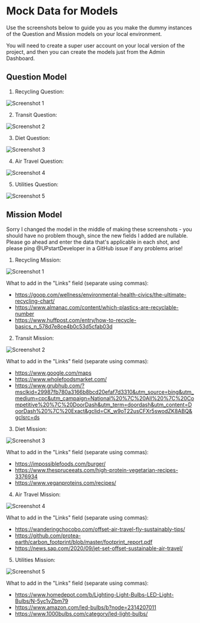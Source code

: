# Mock Data for Models

Use the screenshots below to guide you as you make the dummy instances of the Question and Mission models on your local environment.

You will need to create a super user account on your local version of the project, and then you can create the models just from the Admin Dashboard.

## Question Model

1. Recycling Question:

![Screenshot 1](https://i.postimg.cc/HW2wMgkt/Screen-Shot-2020-09-08-at-6-36-09-PM.png)

2. Transit Question:

![Screenshot 2](https://i.postimg.cc/289nH7vb/Screen-Shot-2020-09-08-at-6-47-16-PM.png)

3. Diet Question:

![Screenshot 3](https://i.postimg.cc/Wb1M6HDc/Screen-Shot-2020-09-08-at-6-47-24-PM.png)

4. Air Travel Question:

![Screenshot 4](https://i.postimg.cc/RZ3K2JQP/Screen-Shot-2020-09-08-at-6-47-31-PM.png)

5. Utilities Question:

![Screenshot 5](https://i.postimg.cc/13LwSRvy/Screen-Shot-2020-09-08-at-6-47-35-PM.png)

## Mission Model

Sorry I changed the model in the middle of making these screenshots - you should have no problem though, since the new fields I added are nullable. Please go ahead and enter the data that's applicable in each shot, and please ping @UPstartDeveloper in a GitHub issue if any problems arise!

1. Recycling Mission:

![Screenshot 1](https://i.postimg.cc/pXLbKzK1/Screen-Shot-2020-09-08-at-9-13-50-PM.png)

What to add in the "Links" field (separate using commas):
- https://goop.com/wellness/environmental-health-civics/the-ultimate-recycling-chart/
- https://www.almanac.com/content/which-plastics-are-recyclable-number
- https://www.huffpost.com/entry/how-to-recycle-basics_n_578d7e8ce4b0c53d5cfab03d

2. Transit Mission:

![Screenshot 2](https://i.postimg.cc/qvB5PT1b/Screen-Shot-2020-09-08-at-9-29-44-PM.png)

What to add in the "Links" field (separate using commas):
- https://www.google.com/maps
- https://www.wholefoodsmarket.com/
- https://www.grubhub.com/?msclkid=29987fb780a3166b8bcd20efaf7d3310&utm_source=bing&utm_medium=cpc&utm_campaign=National%20%7C%20All%20%7C%20Competitive%20%7C%20DoorDash&utm_term=doordash&utm_content=DoorDash%20%7C%20Exact&gclid=CK_w9oT22usCFXr5swodZK8ABQ&gclsrc=ds 

3. Diet Mission:

![Screenshot 3](https://i.postimg.cc/HnhrTHQw/Screen-Shot-2020-09-08-at-9-32-30-PM.png)

What to add in the "Links" field (separate using commas):
- https://impossiblefoods.com/burger/
- https://www.thespruceeats.com/high-protein-vegetarian-recipes-3376934
- https://www.veganproteins.com/recipes/

4. Air Travel Mission:

![Screenshot 4](https://i.postimg.cc/YqDPBPTt/Screen-Shot-2020-09-08-at-9-35-07-PM.png)

What to add in the "Links" field (separate using commas):
- https://wanderingchocobo.com/offset-air-travel-fly-sustainably-tips/
- https://github.com/protea-earth/carbon_footprint/blob/master/footprint_report.pdf
- https://news.sap.com/2020/09/jet-set-offset-sustainable-air-travel/

5. Utilities Mission:

![Screenshot 5](https://i.postimg.cc/VNhnW3GH/Screen-Shot-2020-09-08-at-9-45-54-PM.png)

What to add in the "Links" field (separate using commas):
- https://www.homedepot.com/b/Lighting-Light-Bulbs-LED-Light-Bulbs/N-5yc1vZbm79
- https://www.amazon.com/led-bulbs/b?node=2314207011
- https://www.1000bulbs.com/category/led-light-bulbs/